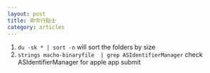 ```yaml
---
layout: post
title: 命令行贴士
category: articles
---
```


1. `du -sk * | sort -n` will sort the folders by size
2. `strings macho-binaryfile  | grep ASIdentifierManager` check  ASIdentifierManager for apple app submit


